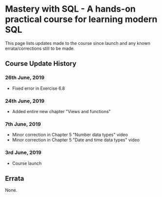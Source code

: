 # Mastery with SQL - A hands-on practical course for learning modern SQL
This page lists updates made to the course since launch and any known errata/corrections still to be made.

## Course Update History

### 26th June, 2019 
- Fixed error in Exercise 6.8

### 24th June, 2019 
- Added entire new chapter "Views and functions"

### 7th June, 2019 
- Minor correction in Chapter 5 "Number data types" video
- Minor correction in Chapter 5 "Date and time data types" video

### 3rd June, 2019
- Course launch


## Errata
None.

